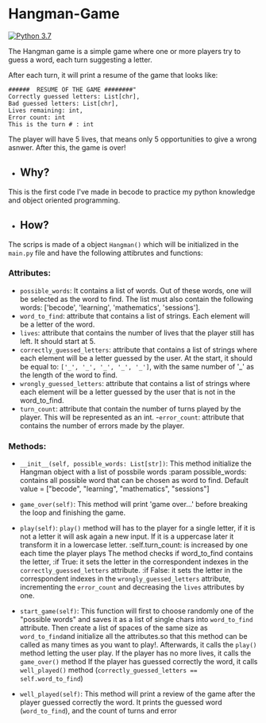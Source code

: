 # Hangman-Game

[![Python 3.7](https://img.shields.io/badge/python-3.7-blue.svg)](https://www.python.org/downloads/release/python-360/)

The Hangman game is a simple game where one or more players try to guess a word, each turn suggesting a letter.

After each turn, it will print a resume of the game that looks like:
```
######  RESUME OF THE GAME ########"
Correctly guessed letters: List[chr],
Bad guessed letters: List[chr],
Lives remaining: int,
Error count: int
This is the turn # : int
```
The player will have 5 lives, that means only 5 opportunities to give a wrong asnwer. After this, the game is over!

- ## Why?
This is the first code I've made in becode to practice my python knowledge and object oriented programming.

- ## How?
The scrips is made of a object `Hangman()` which will be initialized in the `main.py` file and have the following attibrutes and functions:

### Attributes:

   - `possible_words`:
      It contains a list of words. Out of these words, one will be
    selected as the word to find. The list must also contain the following words:
    ['becode', 'learning', 'mathematics', 'sessions'].
   - `word_to_find`: 
      attribute that contains a list of strings. Each element will be a letter of
    the word.
   - `lives`:
   attribute that contains the number of lives that the player still has left. It should
    start at 5.
   - `correctly_guessed_letters`:
   attribute that contains a list of strings where each element will
    be a letter guessed by the user. At the start, it should be equal to: ```['_', '_', '_', '_', '_']```, with the
     same number of '_' as the length of the word to find.
   - `wrongly_guessed_letters`:
    attribute that contains a list of strings where each element will be
   a letter guessed by the user that is not in the word_to_find.
   - `turn_count`:
      attribute that contain the number of turns played by the player. This will be
   represented as an int.
   -`error_count`: attribute that contains the number of errors made by the player.
   
### Methods:

  - `__init__(self, possible_words: List[str])`:
        This method initialize the Hangman object with a list of possbile words
        :param possible_words: contains all possible word that can be chosen
        as word to find. Default value = ["becode", "learning", "mathematics", "sessions"]
  - `game_over(self)`:
       This method will print 'game over...' before breaking the loop
       and finishing the game.
   
  - `play(self)`:
       `play()` method will has to the player for a single letter, if it is not
       a letter it will ask again a new input. If it is a uppercase later it
       transform it in a lowercase letter.
       :self.turn_count: is increased by one each time the player plays
       The method checks if word_to_find contains the letter,
       :if True: it sets the letter in the correspondent indexes in the
       `correctly_guessed_letters` attribute.
      :if False: it sets the letter in the correspondent indexes in the
       `wrongly_guessed_letters` attribute, incrementing the `error_count` and
       decreasing the `lives` attributes by one.
   
  - `start_game(self)`:
       This function will first to choose randomly one of the "possible words" and
       saves it as a list of single chars into `word_to_find` attribute. Then create
       a list of spaces of the same size as `word_to_find`and initialize all the 
       attributes.so that this method can be called as many times as you want to play!.
       Afterwards, it calls the `play()` method letting the user play.
       If the player has no more lives, it calls the `game_over()` method
       If the player has guessed correctly the word, it calls `well_played()` method
       (`correctly_guessed_letters == self.word_to_find`)
   
  - `well_played(self)`:
       This method will print a review of the game after the player guessed
       correctly the word. It prints the guessed word (`word_to_find`), and the
       count of turns and error
 

